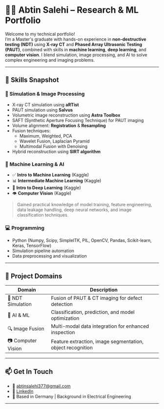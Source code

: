 # 👨‍🔬 Abtin Salehi – Research & ML Portfolio

Welcome to my technical portfolio!  
I’m a Master's graduate with hands-on experience in **non-destructive testing (NDT)** using **X-ray CT** and **Phased Array Ultrasonic Testing (PAUT)**, combined with skills in **machine learning**, **deep learning**, and **computer vision**. I blend simulation, image processing, and AI to solve complex engineering and imaging problems.

---

## 🧠 Skills Snapshot

### 🔧 Simulation & Image Processing
- X-ray CT simulation using **aRTist**
- PAUT simulation using **Salvus**
- Volumetric image reconstruction using **Astra Toolbox**
- SAFT (Synthetic Aperture Focusing Technique) for PAUT imaging
- Volume alignment: **Registration** & **Resampling**
- Fusion techniques:
  - Maximum, Weighted, PCA
  - Wavelet Fusion, Laplacian Pyramid
  - Multimodal Fusion with Denoising
- Hybrid reconstruction using **SIRT algorithm**

### 🤖 Machine Learning & AI
- ✅ **Intro to Machine Learning** (Kaggle)
- 📊 **Intermediate Machine Learning** (Kaggle)
- 🧠 **Intro to Deep Learning** (Kaggle)
- 👁️ **Computer Vision** (Kaggle)

> Gained practical knowledge of model training, feature engineering, data leakage handling, deep neural networks, and image classification techniques.

### 💻 Programming
- Python (Numpy, Scipy, SimpleITK, PIL, OpenCV, Pandas, Scikit-learn, Keras, TensorFlow)
- Simulation pipeline automation
- Data preprocessing and visualization

---

## 📸 Project Domains

| Domain | Description |
|--------|-------------|
| 🧪 NDT Simulation | Fusion of PAUT & CT imaging for defect detection |
| 🧠 AI & ML | Classification, prediction, and model optimization |
| 🔍 Image Fusion | Multi-modal data integration for enhanced inspection |
| 📷 Computer Vision | Feature extraction, image segmentation, object recognition |

---


## 📫 Get In Touch

- 📧 abtinsalehi377@gmail.com  
- 💼 [LinkedIn](https://www.linkedin.com/in/abtin-salehi)   
- 📍 Based in Germany | Background in Electrical Engineering   

---

